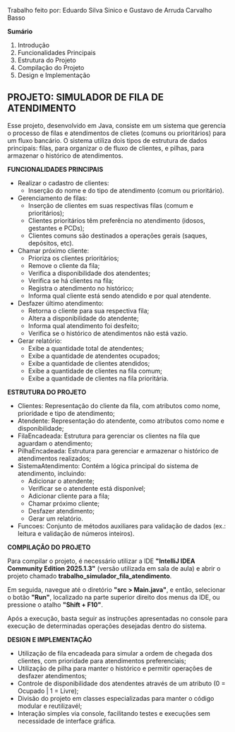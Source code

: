 Trabalho feito por: Eduardo Silva Sinico e Gustavo de Arruda Carvalho Basso

**Sumário**
1. Introdução
2. Funcionalidades Principais
3. Estrutura do Projeto
4. Compilação do Projeto
5. Design e Implementação

**PROJETO: SIMULADOR DE FILA DE ATENDIMENTO**
-
Esse projeto, desenvolvido em Java, consiste em um sistema que gerencia o processo de filas e atendimentos de clietes (comuns ou
prioritários) para um fluxo bancário. O sistema utiliza dois tipos de estrutura de dados principais: filas, para organizar o de 
fluxo de clientes, e pilhas, para armazenar o histórico de atendimentos.

**FUNCIONALIDADES PRINCIPAIS**
- Realizar o cadastro de clientes:
  - Inserção do nome e do tipo de atendimento (comum ou prioritário).
- Gerenciamento de filas:
  - Inserção de clientes em suas respectivas filas (comum e prioritários);
  - Clientes prioritários têm preferência no atendimento (idosos, gestantes e PCDs);
  - Clientes comuns são destinados a operações gerais (saques, depósitos, etc).
- Chamar próximo cliente:
  - Prioriza os clientes prioritários;
  - Remove o cliente da fila;
  - Verifica a disponibilidade dos atendentes;
  - Verifica se há clientes na fila;
  - Registra o atendimento no histórico;
  - Informa qual cliente está sendo atendido e por qual atendente.
- Desfazer último atendimento:
    - Retorna o cliente para sua respectiva fila;
    - Altera a disponibilidade do atendente;
    - Informa qual atendimento foi desfeito;
    - Verifica se o histórico de atendimentos não está vazio.
- Gerar relatório:
    - Exibe a quantidade total de atendentes;
    - Exibe a quantidade de atendentes ocupados;
    - Exibe a quantidade de clientes atendidos;
    - Exibe a quantidade de clientes na fila comum;
    - Exibe a quantidade de clientes na fila prioritária.

**ESTRUTURA DO PROJETO**
- Clientes: Representação do cliente da fila, com atributos como nome, prioridade e tipo de atendimento;
- Atendente: Representação do atendente, como atributos como nome e disponibilidade;
- FilaEncadeada: Estrutura para gerenciar os clientes na fila que aguardam o atendimento;
- PilhaEncadeada: Estrutura para gerenciar e armazenar o histórico de atendimentos realizados;
- SistemaAtendimento: Contém a lógica principal do sistema de atendimento, incluindo:
    - Adicionar o atendente;
    - Verificar se o atendente está disponível;
    - Adicionar cliente para a fila;
    - Chamar próximo cliente; 
    - Desfazer atendimento;
    - Gerar um relatório.
- Funcoes: Conjunto de métodos auxiliares para validação de dados (ex.: leitura e validação de números inteiros).

**COMPILAÇÃO DO PROJETO**

Para compilar o projeto, é necessário utilizar a IDE **"IntelliJ IDEA Community Edition 2025.1.3"** (versão utilizada em 
sala de aula) e abrir o projeto chamado **trabalho_simulador_fila_atendimento**.

Em seguida, navegue até o diretório **"src > Main.java"**, e então, selecionar o botão **"Run"**, localizado na parte 
superior direito dos menus da IDE, ou pressione o atalho **"Shift + F10"**.

Após a execução, basta seguir as instruções apresentadas no console para execução de determinadas operações desejadas 
dentro do sistema.

**DESIGN E IMPLEMENTAÇÃO**

- Utilização de fila encadeada para simular a ordem de chegada dos clientes, com prioridade para atendimentos preferenciais;
- Utilização de pilha para manter o histórico e permitir operações de desfazer atendimentos;
- Controle de disponibilidade dos atendentes através de um atributo (0 = Ocupado | 1 = Livre);
- Divisão do projeto em classes especializadas para manter o código modular e reutilizavél;
- Interação simples via console, facilitando testes e execuções sem necessidade de interface gráfica.
